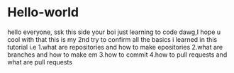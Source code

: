 # Hello-world

hello everyone,
ssk this side your boi just learning to code dawg,I hope u cool with that
this is my 2nd try to confirm all the basics i learned in this tutorial i.e 
1.what are repositories and how to make epositories
2.what are branches and how to make em
3.how to commit
4.how to pull requests and what are pull requests
